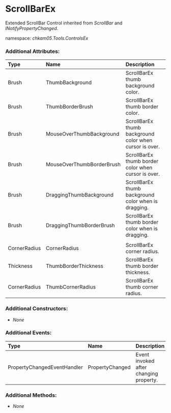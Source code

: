 # ScrollBarEx
Extended ScrollBar Control inherited from _ScrollBar_ and _INotifyPropertyChanged_.

namespace: _chkam05.Tools.ControlsEx_

### Additional Attributes:

| Type         | Name                      | Description |
|:-------------|:--------------------------|:------------|
| Brush        | ThumbBackground           | ScrollBarEx thumb background color. |
| Brush        | ThumbBorderBrush          | ScrollBarEx thumb border color. |
| Brush        | MouseOverThumbBackground  | ScrollBarEx thumb background color when cursor is over. |
| Brush        | MouseOverThumbBorderBrush | ScrollBarEx thumb border color when cursor is over. |
| Brush        | DraggingThumbBackground   | ScrollBarEx thumb background color when is dragging. |
| Brush        | DraggingThumbBorderBrush  | ScrollBarEx thumb border color when is dragging. |
||||
| CornerRadius | CornerRadius              | ScrollBarEx corner radius. |
| Thickness    | ThumbBorderThickness      | ScrollBarEx thumb border thickness. |
| CornerRadius | ThumbCornerRadius         | ScrollBarEx thumb corner radius. |

### Additional Constructors:

- _None_

### Additional Events:

| Type                        | Name             | Description |
|:----------------------------|:-----------------|:------------|
| PropertyChangedEventHandler | PropertyChanged  | Event invoked after changing property. |

### Additional Methods:

- _None_
